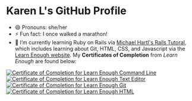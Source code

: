 # Karen L's GitHub Profile

- 😄 Pronouns: she/her
- ⚡ Fun fact: I once walked a marathon!
- 🌱 I’m currently learning Ruby on Rails via [Michael Hartl's Rails Tutoral](https://www.railstutorial.org), which includes learning about Git, HTML, CSS, and Javascript via the [Learn Enough website](https://www.learnenough.com). My **Certificates of Completion** from *Learn Enough* are found below:

<a href="https://www.learnenough.com/certificates/klit23"><img src="https://www.learnenough.com/certificates/klit23/command-line-tutorial.svg" alt="Certificate of Completion for Learn Enough Command Line"></a><a href="https://www.learnenough.com/certificates/klit23"><img src="https://www.learnenough.com/certificates/klit23/text-editor-tutorial.svg" alt="Certificate of Completion for Learn Enough Text Editor"></a><a href="https://www.learnenough.com/certificates/klit23"><img src="https://www.learnenough.com/certificates/klit23/git-tutorial.svg" alt="Certificate of Completion for Learn Enough Git"></a><a href="https://www.learnenough.com/certificates/klit23"><img src="https://www.learnenough.com/certificates/klit23/html-tutorial.svg" alt="Certificate of Completion for Learn Enough HTML"></a>

<!--
**klit23/klit23** is a ✨ _special_ ✨ repository because its `README.md` (this file) appears on your GitHub profile.

Here are some ideas to get you started:

- 🔭 I’m currently working on ...
- 🌱 I’m currently learning ...
- 👯 I’m looking to collaborate on ...
- 🤔 I’m looking for help with ...
- 💬 Ask me about ...
- 📫 How to reach me: ...
- 😄 Pronouns: ...
- ⚡ Fun fact: ...
-->
